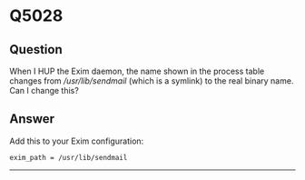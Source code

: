 Q5028
=====

Question
--------

When I HUP the Exim daemon, the name shown in the process table changes
from */usr/lib/sendmail* (which is a symlink) to the real binary name.
Can I change this?

Answer
------

Add this to your Exim configuration:

    exim_path = /usr/lib/sendmail

* * * * *

